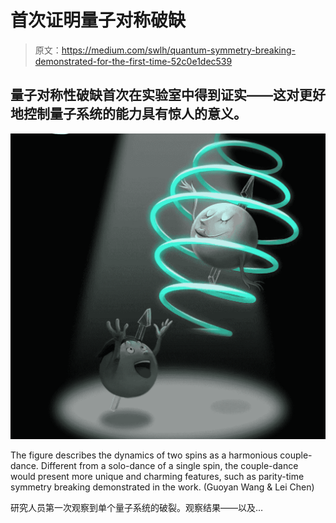 # 首次证明量子对称破缺

> 原文：<https://medium.com/swlh/quantum-symmetry-breaking-demonstrated-for-the-first-time-52c0e1dec539>

## 量子对称性破缺首次在实验室中得到证实——这对更好地控制量子系统的能力具有惊人的意义。

![](img/6b62f0c82108ded5c50d4948acafb4db.png)

The figure describes the dynamics of two spins as a harmonious couple-dance. Different from a solo-dance of a single spin, the couple-dance would present more unique and charming features, such as parity-time symmetry breaking demonstrated in the work. (Guoyan Wang & Lei Chen)

研究人员第一次观察到单个量子系统的破裂。观察结果——以及…